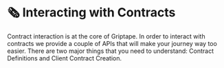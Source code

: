 # 🗞 Interacting with Contracts

Contract interaction is at the core of Griptape. In order to interact with contracts we provide a couple of APIs that will make your journey way too easier. There are two major things that you need to understand: Contract Definitions and Client Contract Creation.

###
